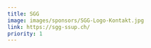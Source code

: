 ```yaml
---
title: SGG
image: images/sponsors/SGG-Logo-Kontakt.jpg
link: https://sgg-ssup.ch/
priority: 1
---
```


